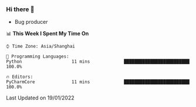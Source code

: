 ### Hi there 👋
* Bug producer
<!--START_SECTION:waka-->
📊 **This Week I Spent My Time On** 

```text
⌚︎ Time Zone: Asia/Shanghai

💬 Programming Languages: 
Python                   11 mins             █████████████████████████   100.0%

🔥 Editors: 
PyCharmCore              11 mins             █████████████████████████   100.0%

```


 Last Updated on 19/01/2022
<!--END_SECTION:waka-->
